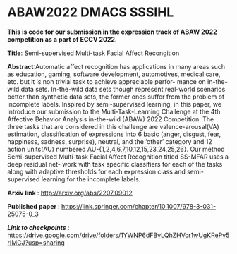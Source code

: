 

# ABAW2022 DMACS SSSIHL
<strong>This is code for our submission in the expression track of ABAW 2022 competition as a part of ECCV 2022.</strong>

<strong>Title</strong>:  Semi-supervised Multi-task Facial Affect Recongition

<strong>Abstract</strong>:Automatic affect recognition has applications in many areas such as education, gaming, software
development, automotives, medical care, etc. but it is non trivial task to achieve appreciable perfor-
mance on in-the-wild data sets. In-the-wild data sets though represent real-world scenarios better
than synthetic data sets, the former ones suffer from the problem of incomplete labels. Inspired by
semi-supervised learning, in this paper, we introduce our submission to the Multi-Task-Learning
Challenge at the 4th Affective Behavior Analysis in-the-wild (ABAW) 2022 Competition. The
three tasks that are considered in this challenge are valence-arousal(VA) estimation, classification of
expressions into 6 basic (anger, disgust, fear, happiness, sadness, surprise), neutral, and the ’other’
category and 12 action units(AU) numbered AU-{1,2,4,6,7,10,12,15,23,24,25,26}. Our method
Semi-supervised Multi-task Facial Affect Recognition titled SS-MFAR uses a deep residual net-
work with task specific classifiers for each of the tasks along with adaptive thresholds for each
expression class and semi-supervised learning for the incomplete labels.

<strong>Arxiv link </strong>: http://arxiv.org/abs/2207.09012

<strong>Published paper </strong>: https://link.springer.com/chapter/10.1007/978-3-031-25075-0_3

<strong> <em>Link to checkpoints </em></strong>: https://drive.google.com/drive/folders/1YWNP6dFBvLQhZHVcr1wUgKRePv5rIMCJ?usp=sharing
